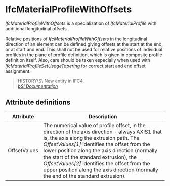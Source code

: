 IfcMaterialProfileWithOffsets
=============================
_IfcMaterialProfileWithOffsets_ is a specialization of _IfcMaterialProfile_
with additional longitudinal offsets .  
  
Relative positions of _IfcMaterialProfileWithOffsets_ in the longitudinal
direction of an element can be defined giving offsets at the start at the end,
or at start and end. This shall not be used for relative positions of
individual profiles in the plane of profile definition, which is given in
composite profile definition itself. Also, care should be taken especially
when used with _IfcMaterialProfileSetUsageTapering_ for correct start and end
offset assignment.  
  
> HISTORY\S\ New entity in IFC4.  
[ _bSI
Documentation_](https://standards.buildingsmart.org/IFC/DEV/IFC4_2/FINAL/HTML/schema/ifcmaterialresource/lexical/ifcmaterialprofilewithoffsets.htm)


Attribute definitions
---------------------
| Attribute    | Description                                                                                                                                                                                                                                                                                                                                                                                                                      |
|--------------|----------------------------------------------------------------------------------------------------------------------------------------------------------------------------------------------------------------------------------------------------------------------------------------------------------------------------------------------------------------------------------------------------------------------------------|
| OffsetValues | The numerical value of profile offset, in the direction of the axis direction - always AXIS1 that is, the axis along the extrusion path. The _OffsetValues[1]_ identifies the offset from the lower position along the axis direction (normally the start of the standard extrusion), the _OffsetValues[2]_ identifies the offset from the upper position along the axis direction (normally the end of the standard extrusion). |

